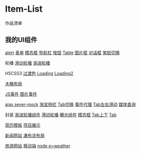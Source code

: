 # Item-List
作品清单

## 我的UI组件
[alert](https://hungeraibin.github.io/demos/work/BFC/task10-1.html)
[表单](https://hungeraibin.github.io/demos/work/BFC/task10-2.html)
[模态框](https://hungeraibin.github.io/demos/work/BFC/task10-3.html)
[导航栏](https://hungeraibin.github.io/demos/work/BFC/task10-4.html)
[按钮](https://hungeraibin.github.io/demos/work/CSS8/duty_8-2.html)
[Table](https://hungeraibin.github.io/demos/work/CSS8/duty_8-3.html)
[图片框](https://hungeraibin.github.io/demos/work/CSS8/duty_8-5.html)
[对话框](https://hungeraibin.github.io/demos/work/before/bubble.html)
[笑脸切换](https://hungeraibin.github.io/demos/work/before/smile.html)

轮播
[滑动轮播](https://hungeraibin.github.io/demos/work/Carousel/Carousel.html#)
[渐进轮播](https://hungeraibin.github.io/demos/work/Carousel/fade-carousel.html)

H5CSS3
[过渡色](https://github.com/hungeraibin/demos/blob/master/work/HTML5CSS3/demo0.html)
[Loading](https://hungeraibin.github.io/demos/work/HTML5CSS3/demo1.html)
[Loading2](https://hungeraibin.github.io/demos/work/HTML5CSS3/demo2.html)

[木桶布局](https://hungeraibin.github.io/demos/work/barrellayout/barrel.html)


[JS事件](https://hungeraibin.github.io/demos/work/event/event2.html)
[图片事件](https://hungeraibin.github.io/demos/work/event/event3-1.html)

[ajax sever-mock](https://hungeraibin.github.io/demos/work/j-ajax/index.html)
[淘宝侧栏](https://hungeraibin.github.io/demos/work/jQuery/task1.html)
[Tab切换](https://hungeraibin.github.io/demos/work/jQuery/task2.html)
[事件代理](https://hungeraibin.github.io/demos/work/jQuery/task3.html)
[Tab左右滑动](https://hungeraibin.github.io/demos/work/jQuery/tab-slideLR.html)
[媒体查询](https://hungeraibin.github.io/demos/work/mediaQuery/media.html)

封装
[渐进轮播组件](https://hungeraibin.github.io/demos/work/moudle/carousel-fade.html)
[滑动轮播](https://hungeraibin.github.io/demos/work/moudle/carousel.html)
[曝光组件](https://hungeraibin.github.io/demos/work/moudle/exposure.html)
[模态框](https://hungeraibin.github.io/demos/work/moudle/modal.html)
[Tab上下](https://hungeraibin.github.io/demos/work/moudle/tab-slide.html)
[Tab](https://hungeraibin.github.io/demos/work/moudle/tab.html)

[简历模板](https://hungeraibin.github.io/demos/work/resume/resume.html)
[项目展示](https://hungeraibin.github.io/demos/work/resume/project.html)

[新闻网站](https://hungeraibin.github.io/demos/work/waterfall/news.html)
[瀑布流布局](https://hungeraibin.github.io/demos/work/waterfall/waterfall.html)

[旅游网站](https://hungeraibin.github.io/demos/work/www/index.html)
[移动端](https://hungeraibin.github.io/demos/test/flex/phone.html)
[node e=weather](https://github.com/hungeraibin/demos/blob/master/test/npm/demo4/index.js)



